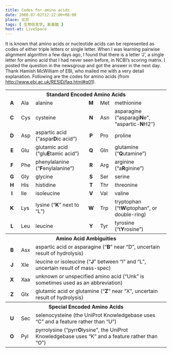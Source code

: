 ```yaml
---
title: Codes for amino acids
date: 2008-07-02T12:22:00+08:00
place: 北京
tags: [ 生物信息学, 氨基酸 ]
host-at: LiveSpace
---
```

It is known that amino acids or nucleotide acids can be represented as codes of either triple letters or single letter. When I was learning pairwise alignment algorithm a few days ago, I found that there is a letter ‘J’, a single letter for amino acid that I had never seen before, in NCBI’s scoring matrix. I posted the question in the newsgroup and got the answer in the next day. Thank Hamish McWilliam of EBI, who mailed me with a very detail explanation. Following are the codes for amino acids (from <http://www.ebi.ac.uk/RESID/faq.html#q01>).

<table>
<tr style="font-weight: bold;" align="center">
<th colspan="6">Standard Encoded Amino Acids</th>
</tr>
<tr>
<td style="text-align: center; width: 25px; font-weight: bold;">A</td>
<td>Ala</td>
<td>alanine</td>
<td style="text-align: center; width: 25px; font-weight: bold;">M</td>
<td>Met</td>
<td>methionine</td>
</tr>
<tr>
<td style="text-align: center; width: 25px; font-weight: bold;">C</td>
<td>Cys</td>
<td>cysteine</td>
<td style="text-align: center; width: 25px; font-weight: bold;">N</td>
<td>Asn</td>
<td>asparagine (&#8220;asparagi<b>N</b>e&#8221;, &#8220;aspartic-<b>N</b>H2&#8243;)</td>
</tr>
<tr>
<td style="text-align: center; width: 25px; font-weight: bold;">D</td>
<td>Asp</td>
<td>aspartic acid (&#8220;aspar<b>D</b>ic acid&#8221;)</td>
<td style="text-align: center; width: 25px; font-weight: bold;">P</td>
<td>Pro</td>
<td>proline</td>
</tr>
<tr>
<td style="text-align: center; width: 25px; font-weight: bold;">E</td>
<td>Glu</td>
<td>glutamic acid (&#8220;glu<b>E</b>tamic acid&#8221;)</td>
<td style="text-align: center; width: 25px; font-weight: bold;">Q</td>
<td>Gln</td>
<td>glutamine (&#8220;<b>Q</b>utamine&#8221;)</td>
</tr>
<tr>
<td style="text-align: center; width: 25px; font-weight: bold;">F</td>
<td>Phe</td>
<td>phenylalanine (&#8220;<b>F</b>enylalanine&#8221;)</td>
<td style="text-align: center; width: 25px; font-weight: bold;">R</td>
<td>Arg</td>
<td>arginine (&#8220;a<b>R</b>ginine&#8221;)</td>
</tr>
<tr>
<td style="text-align: center; width: 25px; font-weight: bold;">G</td>
<td>Gly</td>
<td>glycine</td>
<td style="text-align: center; width: 25px; font-weight: bold;">S</td>
<td>Ser</td>
<td>serine</td>
</tr>
<tr>
<td style="text-align: center; width: 25px; font-weight: bold;">H</td>
<td>His</td>
<td>histidine</td>
<td style="text-align: center; width: 25px; font-weight: bold;">T</td>
<td>Thr</td>
<td>threonine</td>
</tr>
<tr>
<td style="text-align: center; width: 25px; font-weight: bold;">I</td>
<td>Ile</td>
<td>isoleucine</td>
<td style="text-align: center; width: 25px; font-weight: bold;">V</td>
<td>Val</td>
<td>valine</td>
</tr>
<tr>
<td style="text-align: center; width: 25px; font-weight: bold;">K</td>
<td>Lys</td>
<td>lysine (&#8220;<b>K</b>&#8221; next to &#8220;L&#8221;)</td>
<td style="text-align: center; width: 25px; font-weight: bold;">W</td>
<td>Trp</td>
<td>tryptophan (&#8220;t<b>W</b>iptophan&#8221;, or double-ring)</td>
</tr>
<tr>
<td style="text-align: center; width: 25px; font-weight: bold;">L</td>
<td>Leu</td>
<td>leucine</td>
<td style="text-align: center; width: 25px; font-weight: bold;">Y</td>
<td>Tyr</td>
<td>tyrosine (&#8220;t<b>Y</b>rosine&#8221;)</td>
</tr>
<tr style="font-weight: bold;" align="center">
<th colspan="6">Amino Acid Ambiguities</th>
</tr>
<tr>
<td style="text-align: center; font-weight: bold;">B</td>
<td>Asx</td>
<td colspan="4">aspartic acid or asparagine (&#8220;<b>B</b>&#8221; near &#8220;D&#8221;, uncertain result of hydrolysis)</td>
</tr>
<tr>
<td style="text-align: center; font-weight: bold;">J</td>
<td>Xle</td>
<td colspan="4">leucine or isoleucine (&#8220;<b>J</b>&#8221; between &#8220;I&#8221; and &#8220;L&#8221;, uncertain result of mass-spec)</td>
</tr>
<tr>
<td style="text-align: center; font-weight: bold;">X</td>
<td>Xaa</td>
<td colspan="4">unknown or unspecified amino acid (&#8220;Unk&#8221; is sometimes used as an abbreviation)</td>
</tr>
<tr>
<td style="text-align: center; font-weight: bold;">Z</td>
<td>Glx</td>
<td colspan="4">glutamic acid or glutamine (&#8220;<b>Z</b>&#8221; near &#8220;X&#8221;, uncertain result of hydrolysis)</td>
</tr>
<tr style="font-weight: bold;" align="center">
<th colspan="6">Special Encoded Amino Acids</th>
</tr>
<tr>
<td style="text-align: center; font-weight: bold;">U</td>
<td>Sec</td>
<td colspan="4">selenocysteine (the UniProt Knowledgebase uses &#8220;C&#8221; and a feature rather than &#8220;U&#8221;)</td>
</tr>
<tr>
<td style="text-align: center; font-weight: bold;">O</td>
<td>Pyl</td>
<td colspan="4">pyrrolysine (&#8220;pyrr<b>O</b>lysine&#8221;, the UniProt Knowledgebase uses &#8220;K&#8221; and a feature rather than &#8220;O&#8221;)</td>
</tr>
</table>
